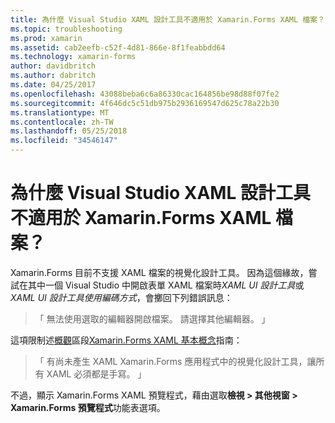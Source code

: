 ```yaml
---
title: 為什麼 Visual Studio XAML 設計工具不適用於 Xamarin.Forms XAML 檔案？
ms.topic: troubleshooting
ms.prod: xamarin
ms.assetid: cab2eefb-c52f-4d81-866e-8f1feabbdd64
ms.technology: xamarin-forms
author: davidbritch
ms.author: dabritch
ms.date: 04/25/2017
ms.openlocfilehash: 43088beba6c6a86330cac164856be98d88f07fe2
ms.sourcegitcommit: 4f646dc5c51db975b2936169547d625c78a22b30
ms.translationtype: MT
ms.contentlocale: zh-TW
ms.lasthandoff: 05/25/2018
ms.locfileid: "34546147"
---
```

# <a name="why-doesnt-the-visual-studio-xaml-designer-work-for-xamarinforms-xaml-files"></a>為什麼 Visual Studio XAML 設計工具不適用於 Xamarin.Forms XAML 檔案？

Xamarin.Forms 目前不支援 XAML 檔案的視覺化設計工具。 因為這個緣故，嘗試在其中一個 Visual Studio 中開啟表單 XAML 檔案時*XAML UI 設計工具*或*XAML UI 設計工具使用編碼方式*，會擲回下列錯誤訊息：

> 「 無法使用選取的編輯器開啟檔案。 請選擇其他編輯器。 」

這項限制述[概觀](~/xamarin-forms/xaml/xaml-basics/index.md#Overview)區段[Xamarin.Forms XAML 基本概念](~/xamarin-forms/xaml/xaml-basics/index.md)指南：

> 「 有尚未產生 XAML Xamarin.Forms 應用程式中的視覺化設計工具，讓所有 XAML 必須都是手寫。 」

不過，顯示 Xamarin.Forms XAML 預覽程式，藉由選取**檢視 > 其他視窗 > Xamarin.Forms 預覽程式**功能表選項。
